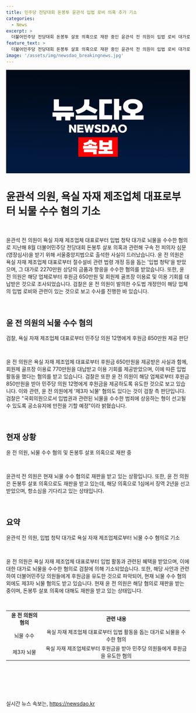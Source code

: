 ```yaml
---
title: 민주당 전당대회 돈봉투 윤관석 입법 로비 의혹 추가 기소
categories:
  - News
excerpt: >
  더불어민주당 전당대회 돈봉투 살포 의혹으로 재판 중인 윤관석 전 의원이 입법 로비 대가로 뇌물을 수수한 혐의로 기소됐으며, 서울중앙지검은 해당 범죄에 대한 엄중한 처벌을 촉구했다. 윤 전 의원은 욕실 자재 제조업체 대표로부터 절수설비 법령 개정을 위한 입법 청탁을 받고 2270만원 상당의 금품과 향응을 수수한 것으로 알려졌다. 검찰은 이와 관련하여 윤 전 의원이 다른 의원들에게 후원금을 제공하도록 부탁함으로써 제3자 뇌물 혐의도 추정하고 있다.
feature_text: >
  더불어민주당 전당대회 돈봉투 살포 의혹으로 재판 중인 윤관석 전 의원이 입법 로비 대가로 뇌물을 수수한 혐의로 기소됐으며, 서울중앙지검은 해당 범죄에 대한 엄중한 처벌을 촉구했다. 윤 전 의원은 욕실 자재 제조업체 대표로부터 절수설비 법령 개정을 위한 입법 청탁을 받고 2270만원 상당의 금품과 향응을 수수한 것으로 알려졌다. 검찰은 이와 관련하여 윤 전 의원이 다른 의원들에게 후원금을 제공하도록 부탁함으로써 제3자 뇌물 혐의도 추정하고 있다.
image: '/assets/img/newsdao_breakingnews.jpg'
---
```


<p><img src="/assets/img/newsdao_breakingnews.jpg" alt="koreaapp 속보" /></p>

<h1>윤관석 의원, 욕실 자재 제조업체 대표로부터 뇌물 수수 혐의 기소</h1>

<p data-ke-size="size16">&nbsp;</p>

<p>윤관석 전 의원이 욕실 자재 제조업체 대표로부터 입법 청탁 대가로 뇌물을 수수한 혐의로 지난해 8월 더불어민주당 전당대회 돈봉투 살포 의혹과 관련해 구속 전 피의자 심문(영장심사)을 받기 위해 서울중앙지법으로 출석한 사실이 드러났습니다. 윤 전 의원은 욕실 자재 제조업체 대표로부터 절수설비 관련 법령 개정 등을 돕는 '입법 청탁'을 받았으며, 그 대가로 2270만원 상당의 금품과 향응을 수수한 혐의를 받았습니다. 또한, 윤 전 의원은 해당 업체로부터 후원금 650만원 및 회원제 골프장 이용료 및 이용 기회를 대납받은 것으로 조사되었습니다. 검찰은 윤 전 의원이 발의한 수도법 개정안이 해당 업체의 입법 로비와 관련이 있는 것으로 보고 수사를 진행한 바 있습니다.</p>

<p data-ke-size="size16">&nbsp;</p>

<h2 data-ke-size="size26">윤 전 의원의 뇌물 수수 혐의</h2>

<p data-ke-size="size16">검찰, 욕실 자재 제조업체 대표로부터 민주당 의원 12명에게 후원금 850만원 제공 판단</p>

<p data-ke-size="size16">&nbsp;</p>

<p>윤 전 의원은 욕실 자재 제조업체 대표로부터 후원금 650만원을 제공받은 사실과 함께, 회원제 골프장 이용료 770만원을 대납받고 이용 기회를 제공받았으며, 이에 따른 입법 활동을 했다는 혐의를 받고 있습니다. 검찰은 또한 윤 전 의원이 해당 업체로부터 후원금 850만원을 받아 민주당 의원 12명에게 후원금을 제공하도록 유도한 것으로 보고 있습니다. 이와 관련, 윤 전 의원에게 '제3자 뇌물' 혐의도 있다는 것이 검찰 측 판단입니다. 검찰은 "국회의원으로서 입법권과 관련된 뇌물을 수수한 범죄에 상응하는 형이 선고될 수 있도록 공소유지에 만전을 기할 예정"이라 밝혔습니다.</p>

<p data-ke-size="size16">&nbsp;</p>

<h2 data-ke-size="size26">현재 상황</h2>

<p data-ke-size="size16">윤 전 의원, 뇌물 수수 혐의 및 돈봉투 살포 의혹으로 재판 중</p>

<p data-ke-size="size16">&nbsp;</p>

<p>윤관석 전 의원은 현재 뇌물 수수 혐의로 재판을 받고 있는 상황입니다. 또한, 윤 전 의원은 돈봉투 살포 의혹으로도 재판을 받고 있는데, 해당 의혹으로 1심에서 징역 2년을 선고받았으며, 항소심을 기다리고 있는 상태입니다.</p>

<p data-ke-size="size16">&nbsp;</p>

<h2 data-ke-size="size26">요약</h2>

<p data-ke-size="size16">윤관석 전 의원, 입법 청탁 대가로 욕실 자재 제조업체로부터 뇌물 수수 혐의로 기소</p>

<p data-ke-size="size16">&nbsp;</p>

<p>윤 전 의원은 욕실 자재 제조업체 대표로부터 입법 활동과 관련된 혜택을 받았으며, 이에 대한 대가로 뇌물을 수수한 혐의로 검찰에 의해 기소되었습니다. 또한, 해당 사안과 관련하여 더불어민주당 의원들에게 후원금을 유도한 것으로 파악되어, 현재 뇌물 수수 혐의 외에도 제3자 뇌물 혐의도 받고 있습니다. 현재 윤 전 의원은 해당 혐의로 재판을 받는 중이며, 돈봉투 살포 의혹에 대해도 재판을 받고 있는 상태입니다.</p>

<p data-ke-size="size16">&nbsp;</p>

<table>
    <tbody>
        <tr>
            <td style="text-align: center; height: 17px;"><b>윤 전 의원의 혐의</b></td>
            <td style="text-align: center; height: 17px;"><b>관련 내용</b></td>
        </tr>
        <tr>
            <td style="text-align: center; height: 17px;">뇌물 수수</td>
            <td style="text-align: center; height: 17px;">욕실 자재 제조업체 대표로부터 입법 활동을 돕는 대가로 뇌물을 수수한 혐의</td>
        </tr>
        <tr>
            <td style="text-align: center; height: 17px;">제3자 뇌물</td>
            <td style="text-align: center; height: 17px;">욕실 자재 제조업체로부터 후원금을 받아 민주당 의원들에게 후원금을 유도한 혐의</td>
        </tr>
    </tbody>
</table>

<p data-ke-size="size16">&nbsp;</p>

<p data-ke-size="size16">&nbsp;</p>

<p data-ke-size="size16">&nbsp;</p>
실시간 뉴스 속보는, <a href="https://newsdao.kr" rel="dofollow">https://newsdao.kr</a>


